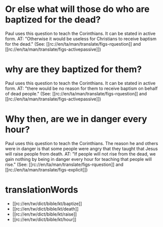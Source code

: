 # Or else what will those do who are baptized for the dead?

Paul uses this question to teach the Corinthians. It can be stated in active form. AT: "Otherwise it would be useless for Christians to receive baptism for the dead." (See: [[rc://en/ta/man/translate/figs-rquestion]] and [[rc://en/ta/man/translate/figs-activepassive]])

# why are they baptized for them?

Paul uses this question to teach the Corinthians. It can be stated in active form. AT: "there would be no reason for them to receive baptism on behalf of dead people." (See: [[rc://en/ta/man/translate/figs-rquestion]] and [[rc://en/ta/man/translate/figs-activepassive]])

# Why then, are we in danger every hour?

Paul uses this question to teach the Corinthians. The reason he and others were in danger is that some people were angry that they taught that Jesus will raise people from death. AT: "If people will not rise from the dead, we gain nothing by being in danger every hour for teaching that people will rise." (See: [[rc://en/ta/man/translate/figs-rquestion]] and [[rc://en/ta/man/translate/figs-explicit]])

# translationWords

* [[rc://en/tw/dict/bible/kt/baptize]]
* [[rc://en/tw/dict/bible/kt/death]]
* [[rc://en/tw/dict/bible/kt/raise]]
* [[rc://en/tw/dict/bible/kt/hour]]
